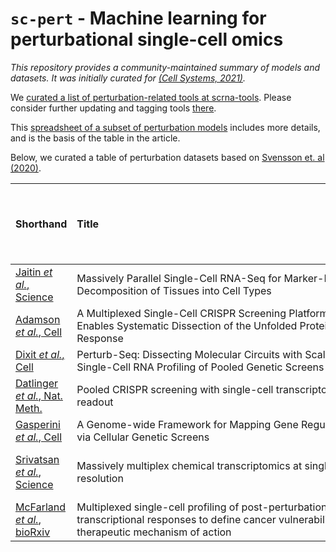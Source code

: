 # `sc-pert` - Machine learning for perturbational single-cell omics

*This repository provides a community-maintained summary of models and datasets. It was initially curated for [(Cell Systems, 2021)](https://doi.org/10.1016/j.cels.2021.05.016).*

We [curated a list of perturbation-related tools at scrna-tools](https://www.scrna-tools.org/tools?sort=name&cats=Perturbations). Please consider further updating and tagging tools [there](https://github.com/scRNA-tools/scRNA-tools).

This [spreadsheet of a subset of perturbation models](https://docs.google.com/spreadsheets/d/1nqNg0DW1-Om7WtvRS20q-6b28usVRv5czOcxgj83Sgg/) includes more details, and is the basis of the table in the article.

Below, we curated a table of perturbation datasets based on [Svensson et. al (2020)](https://doi.org/10.1093/database/baaa073).

| Shorthand                                                  | Title&nbsp;&nbsp;&nbsp;&nbsp;&nbsp;&nbsp;&nbsp;&nbsp;&nbsp;&nbsp;&nbsp;&nbsp;&nbsp;&nbsp;&nbsp;&nbsp;&nbsp;&nbsp;&nbsp;&nbsp;&nbsp;&nbsp;&nbsp;&nbsp;&nbsp;&nbsp;&nbsp;&nbsp;&nbsp;&nbsp;&nbsp;&nbsp;&nbsp;&nbsp;&nbsp;&nbsp;&nbsp;&nbsp;&nbsp;&nbsp;&nbsp;&nbsp;&nbsp;&nbsp;&nbsp;&nbsp;&nbsp;&nbsp;&nbsp;&nbsp;&nbsp;&nbsp;&nbsp;&nbsp;&nbsp;&nbsp;&nbsp;&nbsp;&nbsp;&nbsp;&nbsp;&nbsp;&nbsp;&nbsp;&nbsp;&nbsp;&nbsp;&nbsp;&nbsp;&nbsp;&nbsp;&nbsp;&nbsp;&nbsp;&nbsp;&nbsp;&nbsp;&nbsp;&nbsp;&nbsp;&nbsp;&nbsp;&nbsp;&nbsp;&nbsp;&nbsp;&nbsp;&nbsp;&nbsp;&nbsp;&nbsp;&nbsp;&nbsp;&nbsp;&nbsp;&nbsp;&nbsp;&nbsp;&nbsp;&nbsp;                                                                                                                                                 |     Date | Reported cells total   | Organism     | Tissue   | Technique   | Data location   |   Panel size | Measurement   | Cell source                            |   Disease | Contrasts             |   Developmental stage |   Number of reported cell types or clusters | Cell clustering   | Pseudotime   | RNA Velocity   | PCA   | tSNE   |   H5AD location | Isolation            |   BC --> Cell ID _OR_ BC --> Cluster ID |
|------------------------------------------------------------|-------------------------------------------------------------------------------------------------------------------------------------------------------|----------|------------------------|--------------|----------|-------------|-----------------|--------------|---------------|----------------------------------------|-----------|-----------------------|-----------------------|---------------------------------------------|-------------------|--------------|----------------|-------|--------|-----------------|----------------------|-----------------------------------------|
| [Jaitin *et al.*, Science](doi.org/10.1126/science.1247651)    | Massively Parallel Single-Cell RNA-Seq for Marker-Free Decomposition of Tissues into Cell Types                                                       | 20140214 | 4,468                  | Mouse        | Spleen   | MARS-seq    | GSE54006        |          nan | RNA-seq       | CD11c+ enriched splenocytes            |       nan | nan                   |                   nan |                                           9 | Yes               | No           | nan            | No    | No     |             nan | Sorting (FACS)       |                                     nan |
| [Adamson *et al.*, Cell](doi.org/10.1016/j.cell.2016.11.048)   | A Multiplexed Single-Cell CRISPR Screening Platform Enables Systematic Dissection of the Unfolded Protein Response                                    | 2016-12-15 | 86,000                 | Human        | nan      | Perturb-seq | GSE90546        |          nan | RNA-seq       | nan                                    |       nan | nan                   |                   nan |                                         nan | nan               | nan          | nan            | nan   | Yes    |             nan | nan                  |                                     nan |
| [Dixit *et al.*, Cell](doi.org/10.1016/j.cell.2016.11.038)     | Perturb-Seq: Dissecting Molecular Circuits with Scalable Single-Cell RNA Profiling of Pooled Genetic Screens                                          | 2016-12-15 | 200,000                | Human, Mouse | Culture  | Perturb-seq | GSE90063        |          nan | RNA-seq       | BMDCs, K562                            |       nan | nan                   |                   nan |                                         nan | nan               | nan          | nan            | nan   | No     |             nan | Nanodroplet dilution |                                     nan |
| [Datlinger *et al.*, Nat. Meth.](doi.org/10.1038/nmeth.4177)        | Pooled CRISPR screening with single-cell transcriptome readout                                                                                        | 2017-01-18 | 5,905                  | Human, Mouse | Culture  | CROP-seq    | GSE92872        |          nan | RNA-seq       | HEK293T, 3T3, Jurkat                   |       nan | nan                   |                   nan |                                         nan | nan               | nan          | nan            | nan   | No     |             nan | nan                  |                                     nan |
| [Gasperini *et al.*, Cell](doi.org/10.1016/j.cell.2018.11.029) | A Genome-wide Framework for Mapping Gene Regulation via Cellular Genetic Screens                                                                      | 2019-01-03 | 207,324                | Human        | Culture  | CROP-seq    | nan             |          nan | RNA-seq       | nan                                    |       nan | nan                   |                   nan |                                         nan | nan               | nan          | nan            | nan   | nan    |             nan | nan                  |                                     nan |
| [Srivatsan *et al.*, Science](doi.org/10.1126/science.aax6234) | Massively multiplex chemical transcriptomics at single-cell resolution                                                                                | 2019-12-06 | 650,000                | Human        | Culture  | sci-Plex    | GSE139944       |          nan | RNA-seq       | Cancer cell lines A549, K562, and MCF7 |       nan | 5,000 drug conditions |                   nan |                                           3 | Yes               | Yes          | No             | Yes   | No     |             nan | nan                  |                                     nan |
| [McFarland *et al.*, bioRxiv](doi.org/10.1101/868752)          | Multiplexed single-cell profiling of post-perturbation transcriptional responses to define cancer vulnerabilities and therapeutic mechanism of action | 2019-12-09 | nan                    | Human        | Culture  | MIX-seq     | nan             |          nan | RNA-seq       | nan                                    |       nan | nan                   |                   nan |                                         nan | nan               | nan          | nan            | nan   | nan    |             nan | nan                  |                                     nan |
